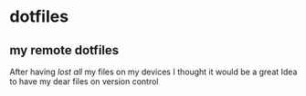 # dotfiles
my remote dotfiles
------------------

After having *lost all* my files on my devices I thought it would be a great Idea to have my dear files on version control
